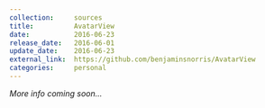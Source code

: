 ```yaml
---
collection:     sources
title:          AvatarView
date:           2016-06-23
release_date:   2016-06-01
update_date:    2016-06-23
external_link:  https://github.com/benjaminsnorris/AvatarView
categories:     personal
---
```


_More info coming soon…_
